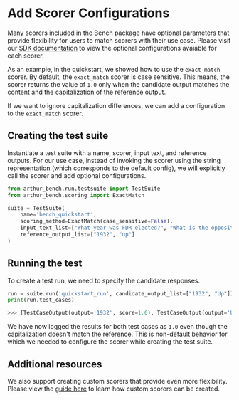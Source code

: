 # Add Scorer Configurations

Many scorers included in the Bench package have optional parameters that provide flexibility for users to match scorers with their use case. Please visit our [SDK documentation](https://bench.readthedocs.io/en/latest/sdk/arthur_bench.scoring.html) to view the optional configurations avaiable for each scorer.

As an example, in the quickstart, we showed how to use the `exact_match` scorer. By default, the `exact_match` scorer is case sensitive. This means, the scorer returns the value of `1.0` only when the candidate output matches the content and the capitalization of the reference output. 

If we want to ignore capitalization differences, we can add a configuration to the `exact_match` scorer.

## Creating the test suite

Instantiate a test suite with a name, scorer, input text, and reference outputs. For our use case, instead of invoking the scorer using the string representation (which corresponds to the default config), we will explicitly call the scorer and add optional configurations. 

```python
from arthur_bench.run.testsuite import TestSuite
from arthur_bench.scoring import ExactMatch

suite = TestSuite(
    name='bench_quickstart', 
    scoring_method=ExactMatch(case_sensitive=False),
    input_text_list=["What year was FDR elected?", "What is the opposite of down?"], 
    reference_output_list=["1932", "up"]
)
```

## Running the test

To create a test run, we need to specify the candidate responses.

```python
run = suite.run('quickstart_run', candidate_output_list=["1932", "Up"])
print(run.test_cases)
```

```python
>>> [TestCaseOutput(output='1932', score=1.0), TestCaseOutput(output='Up', score=1.0)] 
```

We have now logged the results for both test cases as `1.0` even though the capitalization doesn't match the reference. This is non-default behavior for which we needed to configure the scorer while creating the test suite.


## Additional resources

We also support creating custom scorers that provide even more flexibility. Please view the [guide here](./custom_scoring.md) to learn how custom scorers can be created.